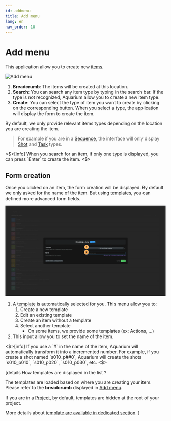 ```yaml
---
id: addmenu
title: Add menu
lang: en
nav_order: 10
---
```


# Add menu

This application allow you to create new [items](/web/items).

![Add menu](/_medias/screenshots/addmenu.webp)

1. **Breadcrumb**: The items will be created at this location.
2. **Search**: You can search any item type by typing in the search bar. If the type is not recognized, Aquarium allow you to create a new item type.
3. **Create**: You can select the type of item you want to create by clicking on the corresponding button. When you select a type, the application will display the form to create the item.

By default, we only provide relevant items types depending on the location you are creating the item.

> For example if you are in a [Sequence](../items/sequence.md), the interface will only display [Shot](../items/shot.md) and [Task](../items/task.md) types.

<$>[info]
When you search for an item, if only one type is displayed, you can press `Enter` to create the item.
<$>

## Form creation

Once you clicked on an item, the form creation will be displayed. By default we only asked for the name of the item. But using [templates](../items/template.md), you can defined more advanced form fields.

![Form creation](../../_medias/screenshots/addmenu-form.webp)

1. A [template](../items/template.md) is automatically selected for you. This menu allow you to:
   1. Create a new template
   2. Edit an existing template
   3. Create an item without a template
   4. Select another template
      - On some items, we provide some templates (ex: Actions, ...)
2. This input allow you to set the name of the item.

<$>[info]
If you use a `#` in the name of the item, Aquarium will automatically transform it into a incremented number. For example, if you create a shot named `s010_p##0`, Aquarium will create the shots `s010_p010`, `s010_p020`, `s010_p030`, etc.
<$>

[details How templates are displayed in the list ?

The templates are loaded based on where you are creating your item. Please refer to the **breadcrumb**  displayed in [Add menu](#add-menu).

If you are in a [Project](../items/project.md), by default, templates are hidden at the root of your project.

More details about [template are available in dedicated section](../items/template.md).
]